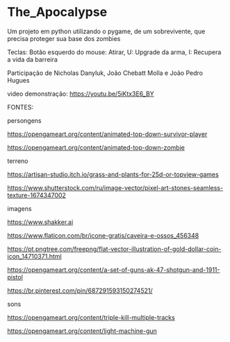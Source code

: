 # The_Apocalypse
Um projeto em python utilizando o pygame, de um sobrevivente, que precisa proteger sua base dos zombies

Teclas: Botão esquerdo do mouse: Atirar,  U: Upgrade da arma,  I: Recupera a vida da barreira

Participação de Nicholas Danyluk, João Chebatt Molla e João Pedro Hugues

video demonstração: https://youtu.be/5iKtx3E6_BY

FONTES:

persongens

https://opengameart.org/content/animated-top-down-survivor-player

https://opengameart.org/content/animated-top-down-zombie

terreno

https://artisan-studio.itch.io/grass-and-plants-for-25d-or-topview-games

https://www.shutterstock.com/ru/image-vector/pixel-art-stones-seamless-texture-1674347002

imagens

https://www.shakker.ai

https://www.flaticon.com/br/icone-gratis/caveira-e-ossos_456348

https://pt.pngtree.com/freepng/flat-vector-illustration-of-gold-dollar-coin-icon_14710371.html

https://opengameart.org/content/a-set-of-guns-ak-47-shotgun-and-1911-pistol

https://br.pinterest.com/pin/687291593150274521/

sons

https://opengameart.org/content/triple-kill-multiple-tracks

https://opengameart.org/content/light-machine-gun
